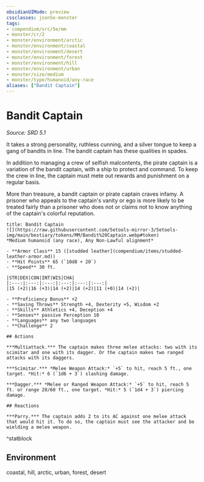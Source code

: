 ```yaml
---
obsidianUIMode: preview
cssclasses: json5e-monster
tags:
- compendium/src/5e/mm
- monster/cr/2
- monster/environment/arctic
- monster/environment/coastal
- monster/environment/desert
- monster/environment/forest
- monster/environment/hill
- monster/environment/urban
- monster/size/medium
- monster/type/humanoid/any-race
aliases: ["Bandit Captain"]
---
```

# Bandit Captain
*Source: SRD 5.1*  

It takes a strong personality, ruthless cunning, and a silver tongue to keep a gang of bandits in line. The bandit captain has these qualities in spades.

In addition to managing a crew of selfish malcontents, the pirate captain is a variation of the bandit captain, with a ship to protect and command. To keep the crew in line, the captain must mete out rewards and punishment on a regular basis.

More than treasure, a bandit captain or pirate captain craves infamy. A prisoner who appeals to the captain's vanity or ego is more likely to be treated fairly than a prisoner who does not or claims not to know anything of the captain's colorful reputation.

```ad-statblock
title: Bandit Captain
![](https://raw.githubusercontent.com/5etools-mirror-3/5etools-img/main/bestiary/tokens/MM/Bandit%20Captain.webp#token)
*Medium humanoid (any race), Any Non-Lawful alignment*

- **Armor Class** 15 ([studded leather](compendium/items/studded-leather-armor.md))
- **Hit Points** 65 (`10d8 + 20`)
- **Speed** 30 ft.

|STR|DEX|CON|INT|WIS|CHA|
|:---:|:---:|:---:|:---:|:---:|:---:|
|15 (+2)|16 (+3)|14 (+2)|14 (+2)|11 (+0)|14 (+2)|

- **Proficiency Bonus** +2
- **Saving Throws** Strength +4, Dexterity +5, Wisdom +2
- **Skills** Athletics +4, Deception +4
- **Senses** passive Perception 10
- **Languages** any two languages
- **Challenge** 2

## Actions

***Multiattack.*** The captain makes three melee attacks: two with its scimitar and one with its dagger. Or the captain makes two ranged attacks with its daggers.

***Scimitar.*** *Melee Weapon Attack:* `+5` to hit, reach 5 ft., one target. *Hit:* 6 (`1d6 + 3`) slashing damage.

***Dagger.*** *Melee or Ranged Weapon Attack:* `+5` to hit, reach 5 ft. or range 20/60 ft., one target. *Hit:* 5 (`1d4 + 3`) piercing damage.

## Reactions

***Parry.*** The captain adds 2 to its AC against one melee attack that would hit it. To do so, the captain must see the attacker and be wielding a melee weapon.
```
^statblock

## Environment

coastal, hill, arctic, urban, forest, desert